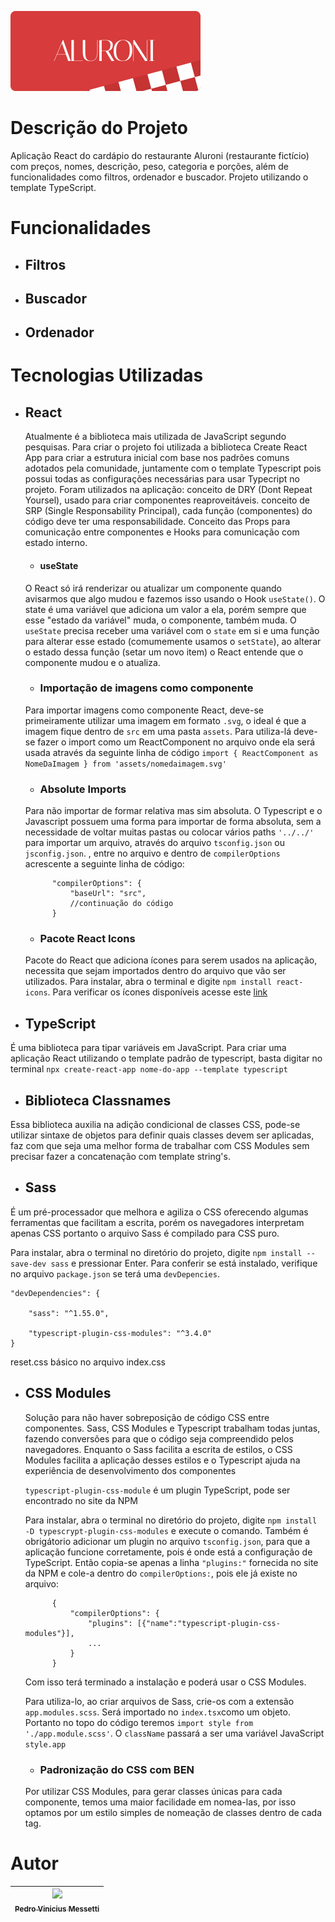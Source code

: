 ![Logo Aluroni](/src/assets/logo.svg)

# Descrição do Projeto
Aplicação React do cardápio do restaurante Aluroni (restaurante fictício) com preços, nomes, descrição, peso, categoria e porções, além de funcionalidades como filtros, ordenador e buscador. Projeto utilizando o template TypeScript.

# Funcionalidades
* ## Filtros

* ## Buscador

* ## Ordenador

# Tecnologias Utilizadas
* ## React 
    Atualmente é a biblioteca mais utilizada de JavaScript segundo pesquisas. Para criar o projeto foi utilizada a biblioteca Create React App para criar a estrutura inicial com base nos padrões comuns adotados pela comunidade, juntamente com o template Typescript pois possui todas as configurações necessárias para usar Typecript no projeto. Foram utilizados na aplicação: conceito de DRY (Dont Repeat Yoursel), usado para criar componentes reaproveitáveis. conceito de SRP (Single Responsability Principal), cada função (componentes) do código deve ter uma responsabilidade. Conceito das Props para comunicação entre componentes e Hooks para comunicação com estado interno.
    * #### useState
    O React só irá renderizar ou atualizar um componente quando avisarmos que algo mudou e fazemos isso usando o Hook `useState()`. O state é uma variável que adiciona um valor a ela, porém sempre que esse "estado da variável" muda, o componente, também muda. O `useState` precisa receber uma variável com o `state` em si e uma função para alterar esse estado (comumemente usamos o `setState`), ao alterar o estado dessa função (setar um novo item) o React entende que o componente mudou e o atualiza. 
    * ### Importação de imagens como componente
    Para importar imagens como componente React, deve-se primeiramente utilizar uma imagem em formato `.svg`, o ideal  é que a imagem fique dentro de `src` em uma pasta `assets`. Para utiliza-lá deve-se fazer o import como um ReactComponent no arquivo onde ela será usada através da seguinte linha de código `import { ReactComponent as NomeDaImagem } from 'assets/nomedaimagem.svg'`
    * ### Absolute Imports
    Para não importar de formar relativa mas sim absoluta. O Typescript e o Javascript possuem uma forma para importar de forma absoluta, sem a necessidade de voltar muitas pastas ou colocar vários paths `'../../'` para importar um arquivo, através do arquivo `tsconfig.json` ou `jsconfig.json`. , entre no arquivo e dentro de `compilerOptions` acrescente a seguinte linha de código:
            
            "compilerOptions": {
                "baseUrl": "src",
                //continuação do código
            } 
    * ### Pacote React Icons
    Pacote do React que adiciona ícones para serem usados na aplicação, necessita que sejam importados dentro do arquivo que vão ser utilizados. Para instalar, abra o terminal e digite `npm install react-icons`. Para verificar os ícones disponíveis acesse este [link](#https://react-icons.github.io/react-icons)
* ## TypeScript
É uma biblioteca para tipar variáveis em JavaScript. Para criar uma aplicação React utilizando o template padrão de typescript, basta digitar no terminal `npx create-react-app nome-do-app --template typescript`
* ## Biblioteca Classnames
Essa biblioteca auxilia na adição condicional de classes CSS, pode-se utilizar sintaxe de objetos para definir quais classes devem ser aplicadas, faz com que seja uma melhor forma de trabalhar com CSS Modules sem precisar fazer a concatenação com template string's.
* ## Sass
É um pré-processador que melhora e agiliza o CSS oferecendo algumas ferramentas que facilitam a escrita, porém os navegadores interpretam apenas CSS portanto o arquivo Sass é compilado para CSS puro.

Para instalar, abra o terminal no diretório do projeto, digite `npm install --save-dev sass` e pressionar Enter.
Para conferir se está instalado, verifique no arquivo `package.json` se terá uma `devDepencies`.

    "devDependencies": {

        "sass": "^1.55.0",

        "typescript-plugin-css-modules": "^3.4.0"
    }

reset.css básico no arquivo index.css
* ## CSS Modules
    Solução para não haver sobreposição de código CSS entre componentes. Sass, CSS Modules e Typescript trabalham todas juntas, fazendo conversões para que o código seja compreendido pelos navegadores. Enquanto o Sass facilita a escrita de estilos, o CSS Modules facilita a aplicação desses estilos e o Typescript ajuda na experiência de desenvolvimento dos componentes

    `typescript-plugin-css-module` é um plugin TypeScript, pode ser encontrado no site da NPM

    Para instalar, abra o terminal no diretório do projeto, digite `npm install -D typescrypt-plugin-css-modules` e execute o comando. Também é obrigátorio adicionar um plugin no arquivo `tsconfig.json`, para que a aplicação funcione corretamente, pois é onde está a configuração de TypeScript. Então copia-se apenas a linha `"plugins:"` fornecida no site da NPM e cole-a dentro do `compilerOptions:`, pois ele já existe no arquivo:

            {
                "compilerOptions": {
                    "plugins": [{"name":"typescript-plugin-css-modules"}],
                    ...
                }
            }

    Com isso terá terminado a instalação e poderá usar o CSS Modules.

    Para utiliza-lo, ao criar arquivos de Sass, crie-os com a extensão `app.modules.scss`. Será importado no `index.tsx`como um objeto. Portanto no topo do código teremos `import style from './app.module.scss'`. O `className` passará a ser uma variável JavaScript `style.app`
    * ### Padronização do CSS com BEN
    Por utilizar CSS Modules, para gerar classes únicas para cada componente, temos uma maior facilidade em nomea-las, por isso optamos por um estilo simples de nomeação de classes dentro de cada tag. 

# Autor
| [<img src="https://github.com/pedromessetti.png" width=115><br><sub>Pedro Vinicius Messetti</sub>](https://github.com/pedromessetti) |
| :---: |
